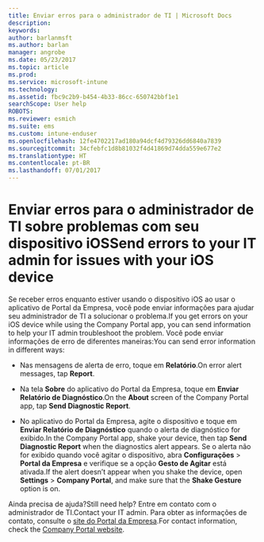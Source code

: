 ```yaml
---
title: Enviar erros para o administrador de TI | Microsoft Docs
description: 
keywords: 
author: barlanmsft
ms.author: barlan
manager: angrobe
ms.date: 05/23/2017
ms.topic: article
ms.prod: 
ms.service: microsoft-intune
ms.technology: 
ms.assetid: fbc9c2b9-b454-4b33-86cc-650742bbf1e1
searchScope: User help
ROBOTS: 
ms.reviewer: esmich
ms.suite: ems
ms.custom: intune-enduser
ms.openlocfilehash: 12fe4702217ad180a94dcf4d79326dd6840a7839
ms.sourcegitcommit: 34cfebfc1d8b81032f4d41869d74dda559e677e2
ms.translationtype: HT
ms.contentlocale: pt-BR
ms.lasthandoff: 07/01/2017
---
```

# <span data-ttu-id="074db-102">Enviar erros para o administrador de TI sobre problemas com seu dispositivo iOS</span><span class="sxs-lookup"><span data-stu-id="074db-102">Send errors to your IT admin for issues with your iOS device</span></span>
<a id="send-errors-to-your-it-admin-for-issues-with-your-ios-device" class="xliff"></a>

<span data-ttu-id="074db-103">Se receber erros enquanto estiver usando o dispositivo iOS ao usar o aplicativo de Portal da Empresa, você pode enviar informações para ajudar seu administrador de TI a solucionar o problema.</span><span class="sxs-lookup"><span data-stu-id="074db-103">If you get errors on your iOS device while using the Company Portal app, you can send information to help your IT admin troubleshoot the problem.</span></span> <span data-ttu-id="074db-104">Você pode enviar informações de erro de diferentes maneiras:</span><span class="sxs-lookup"><span data-stu-id="074db-104">You can send error information in different ways:</span></span>

-   <span data-ttu-id="074db-105">Nas mensagens de alerta de erro, toque em **Relatório**.</span><span class="sxs-lookup"><span data-stu-id="074db-105">On error alert messages, tap **Report**.</span></span>

-   <span data-ttu-id="074db-106">Na tela **Sobre** do aplicativo do Portal da Empresa, toque em **Enviar Relatório de Diagnóstico**.</span><span class="sxs-lookup"><span data-stu-id="074db-106">On the **About** screen of the Company Portal app, tap **Send Diagnostic Report**.</span></span>

-   <span data-ttu-id="074db-107">No aplicativo do Portal da Empresa, agite o dispositivo e toque em **Enviar Relatório de Diagnóstico** quando o alerta de diagnóstico for exibido.</span><span class="sxs-lookup"><span data-stu-id="074db-107">In the Company Portal app, shake your device, then tap **Send Diagnostic Report** when the diagnostics alert appears.</span></span> <span data-ttu-id="074db-108">Se o alerta não for exibido quando você agitar o dispositivo, abra **Configurações** > **Portal da Empresa** e verifique se a opção **Gesto de Agitar** está ativada.</span><span class="sxs-lookup"><span data-stu-id="074db-108">If the alert doesn’t appear when you shake the device, open **Settings** > **Company Portal**, and make sure that the **Shake Gesture** option is on.</span></span>

<span data-ttu-id="074db-109">Ainda precisa de ajuda?</span><span class="sxs-lookup"><span data-stu-id="074db-109">Still need help?</span></span> <span data-ttu-id="074db-110">Entre em contato com o administrador de TI.</span><span class="sxs-lookup"><span data-stu-id="074db-110">Contact your IT admin.</span></span> <span data-ttu-id="074db-111">Para obter as informações de contato, consulte o [site do Portal da Empresa](http://portal.manage.microsoft.com).</span><span class="sxs-lookup"><span data-stu-id="074db-111">For contact information, check the [Company Portal website](http://portal.manage.microsoft.com).</span></span>
